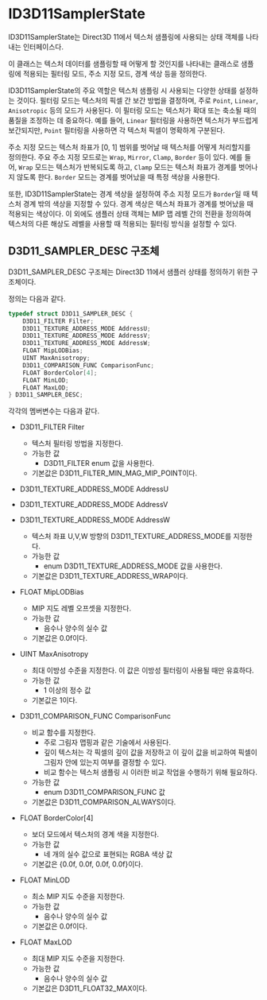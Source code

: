 # ID3D11SamplerState
ID3D11SamplerState는 Direct3D 11에서 텍스처 샘플링에 사용되는 상태 객체를 나타내는 인터페이스다. 

이 클래스는 텍스처 데이터를 샘플링할 때 어떻게 할 것인지를 나타내는 클래스로 샘플링에 적용되는 필터링 모드, 주소 지정 모드, 경계 색상 등을 정의한다.

ID3D11SamplerState의 주요 역할은 텍스처 샘플링 시 사용되는 다양한 상태를 설정하는 것이다. 필터링 모드는 텍스처의 픽셀 간 보간 방법을 결정하며, 주로 `Point`, `Linear`, `Anisotropic` 등의 모드가 사용된다. 이 필터링 모드는 텍스처가 확대 또는 축소될 때의 품질을 조정하는 데 중요하다. 예를 들어, `Linear` 필터링을 사용하면 텍스처가 부드럽게 보간되지만, `Point` 필터링을 사용하면 각 텍스처 픽셀이 명확하게 구분된다.

주소 지정 모드는 텍스처 좌표가 [0, 1] 범위를 벗어날 때 텍스처를 어떻게 처리할지를 정의한다. 주요 주소 지정 모드로는 `Wrap`, `Mirror`, `Clamp`, `Border` 등이 있다. 예를 들어, `Wrap` 모드는 텍스처가 반복되도록 하고, `Clamp` 모드는 텍스처 좌표가 경계를 벗어나지 않도록 한다. `Border` 모드는 경계를 벗어났을 때 특정 색상을 사용한다.

또한, ID3D11SamplerState는 경계 색상을 설정하여 주소 지정 모드가 `Border`일 때 텍스처 경계 밖의 색상을 지정할 수 있다. 경계 색상은 텍스처 좌표가 경계를 벗어났을 때 적용되는 색상이다. 이 외에도 샘플러 상태 객체는 MIP 맵 레벨 간의 전환을 정의하여 텍스처의 다른 해상도 레벨을 사용할 때 적용되는 필터링 방식을 설정할 수 있다.

## D3D11_SAMPLER_DESC 구조체
D3D11_SAMPLER_DESC 구조체는 Direct3D 11에서 샘플러 상태를 정의하기 위한 구조체이다.

정의는 다음과 같다.
```cpp
typedef struct D3D11_SAMPLER_DESC {
    D3D11_FILTER Filter;
    D3D11_TEXTURE_ADDRESS_MODE AddressU;
    D3D11_TEXTURE_ADDRESS_MODE AddressV;
    D3D11_TEXTURE_ADDRESS_MODE AddressW;
    FLOAT MipLODBias;
    UINT MaxAnisotropy;
    D3D11_COMPARISON_FUNC ComparisonFunc;
    FLOAT BorderColor[4];
    FLOAT MinLOD;
    FLOAT MaxLOD;
} D3D11_SAMPLER_DESC;
```
각각의 멤버변수는 다음과 같다.

* D3D11_FILTER Filter
  * 텍스처 필터링 방법을 지정한다.
  * 가능한 값
      * D3D11_FILTER enum 값을 사용한다.
  * 기본값은 D3D11_FILTER_MIN_MAG_MIP_POINT이다.

* D3D11_TEXTURE_ADDRESS_MODE AddressU
* D3D11_TEXTURE_ADDRESS_MODE AddressV
* D3D11_TEXTURE_ADDRESS_MODE AddressW
  * 텍스처 좌표 U,V,W 방향의 D3D11_TEXTURE_ADDRESS_MODE를 지정한다.
  * 가능한 값
    * enum D3D11_TEXTURE_ADDRESS_MODE 값을 사용한다.
  * 기본값은 D3D11_TEXTURE_ADDRESS_WRAP이다.

* FLOAT MipLODBias
  * MIP 지도 레벨 오프셋을 지정한다.
  * 가능한 값
      * 음수나 양수의 실수 값
  * 기본값은 0.0f이다.

* UINT MaxAnisotropy
  * 최대 이방성 수준을 지정한다. 이 값은 이방성 필터링이 사용될 때만 유효하다.
  * 가능한 값
      * 1 이상의 정수 값
  * 기본값은 1이다.

* D3D11_COMPARISON_FUNC ComparisonFunc
  * 비교 함수를 지정한다. 
    * 주로 그림자 맵핑과 같은 기술에서 사용된다.
    * 깊이 텍스처는 각 픽셀의 깊이 값을 저장하고 이 깊이 값을 비교하여 픽셀이 그림자 안에 있는지 여부를 결정할 수 있다. 
    * 비교 함수는 텍스처 샘플링 시 이러한 비교 작업을 수행하기 위해 필요하다.
  * 가능한 값
    * enum D3D11_COMPARISON_FUNC 값
  * 기본값은 D3D11_COMPARISON_ALWAYS이다.

* FLOAT BorderColor[4]
  * 보더 모드에서 텍스처의 경계 색을 지정한다.
  * 가능한 값
      * 네 개의 실수 값으로 표현되는 RGBA 색상 값
  * 기본값은 {0.0f, 0.0f, 0.0f, 0.0f}이다.

* FLOAT MinLOD
  * 최소 MIP 지도 수준을 지정한다.
  * 가능한 값
    * 음수나 양수의 실수 값
  * 기본값은 0.0f이다.

* FLOAT MaxLOD
  * 최대 MIP 지도 수준을 지정한다.
  * 가능한 값
    * 음수나 양수의 실수 값
  * 기본값은 D3D11_FLOAT32_MAX이다.
